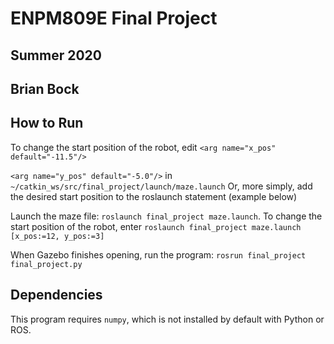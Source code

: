 # ENPM809E Final Project
## Summer 2020
## Brian Bock

## How to Run
To change the start position of the robot, edit 
`<arg name="x_pos" default="-11.5"/>`

`<arg name="y_pos" default="-5.0"/>` in `~/catkin_ws/src/final_project/launch/maze.launch`
Or, more simply, add the desired start position to the roslaunch statement (example below)

Launch the maze file: `roslaunch final_project maze.launch`. To change the start position of the robot, enter `roslaunch final_project maze.launch [x_pos:=12, y_pos:=3]`

When Gazebo finishes opening, run the program:
`rosrun final_project final_project.py`


## Dependencies
This program requires `numpy`, which is not installed by default with Python or ROS. 